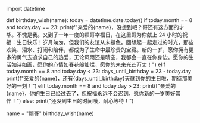 import datetime

def birthday_wish(name):
    today = datetime.date.today()
    if today.month == 8 and today.day == 23:
        print(f"亲爱的{name}，没想到吧？哥还有这方面的才华。不愧是我。又到了一年一度的颖哥幸福日，在这里哥为你献上 24 小时的祝福：生日快乐！岁月匆匆，但我们的友谊从未褪色。回想起一起走过的时光，那些欢笑、泪水、打闹和陪伴，都成为了生命中最珍贵的宝藏。新的一岁，愿你拥有更多的勇气去追求自己的热爱，无论风雨还是晴空，我都会一直在你身边。愿你的生活如诗如画，愿你的心情如春花般灿烂，愿你的未来光芒万丈！")
    elif today.month == 8 and today.day < 23:
        days_until_birthday = 23 - today.day
        print(f"亲爱的{name}，还有{days_until_birthday}天就到你的生日啦，期待那美好的一刻！")
    elif today.month == 8 and today.day > 23:
        print(f"亲爱的{name}，你的生日已经过去了，但祝福永远不会迟到，愿你新的一岁美好常伴！")
    else:
        print("还没到生日的时间哦，耐心等待！")

name = "颖哥"
birthday_wish(name)
